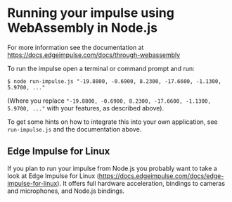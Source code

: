 # Running your impulse using WebAssembly in Node.js

For more information see the documentation at https://docs.edgeimpulse.com/docs/through-webassembly

To run the impulse open a terminal or command prompt and run:

```
$ node run-impulse.js "-19.8800, -0.6900, 8.2300, -17.6600, -1.1300, 5.9700, ..."
```

(Where you replace `"-19.8800, -0.6900, 8.2300, -17.6600, -1.1300, 5.9700, ..."` with your features, as described above).

To get some hints on how to integrate this into your own application, see `run-impulse.js` and the documentation above.

## Edge Impulse for Linux

If you plan to run your impulse from Node.js you probably want to take a look at Edge Impulse for Linux (https://docs.edgeimpulse.com/docs/edge-impulse-for-linux). It offers full hardware acceleration, bindings to cameras and microphones, and Node.js bindings.